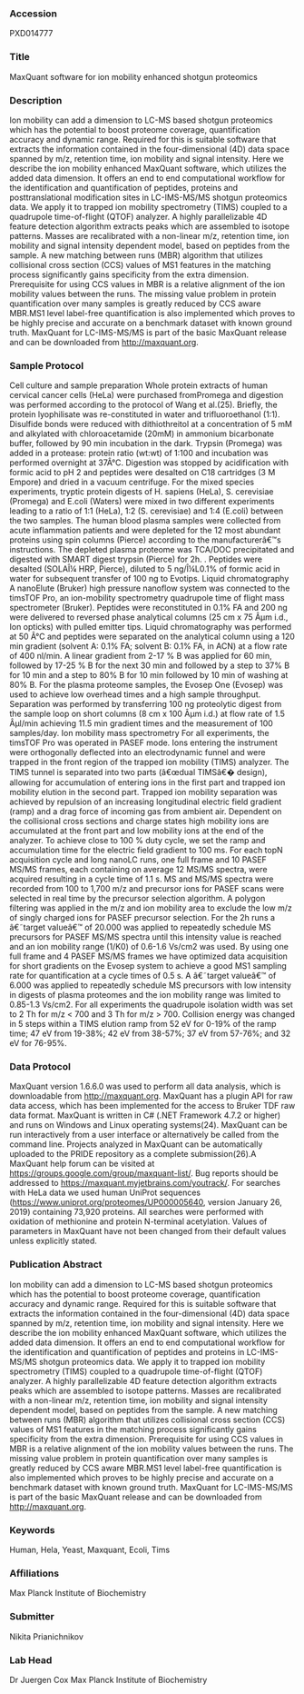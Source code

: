 ### Accession
PXD014777

### Title
MaxQuant software for ion mobility enhanced shotgun proteomics

### Description
Ion mobility can add a dimension to LC-MS based shotgun proteomics which has the potential to boost proteome coverage, quantification accuracy and dynamic range.  Required for this is suitable software that extracts the information contained in the four-dimensional (4D) data space spanned by m/z, retention time, ion mobility and signal intensity. Here we describe the ion mobility enhanced MaxQuant software, which utilizes the added data dimension.  It offers an end to end computational workflow for the identification and quantification of peptides, proteins and posttranslational modification sites in LC-IMS-MS/MS shotgun proteomics data. We apply it to trapped ion mobility spectrometry (TIMS) coupled to a quadrupole time-of-flight (QTOF) analyzer. A highly parallelizable 4D feature detection algorithm extracts peaks which are assembled to isotope patterns. Masses are recalibrated with a non-linear m/z, retention time, ion mobility and signal intensity dependent model, based on peptides from the sample. A new matching between runs (MBR) algorithm that utilizes collisional cross section (CCS) values of MS1 features in the matching process significantly gains specificity from the extra dimension. Prerequisite for using CCS values in MBR is a relative alignment of the ion mobility values between the runs. The missing value problem in protein quantification over many samples is greatly reduced by CCS aware MBR.MS1 level label-free quantification is also implemented which proves to be highly precise and accurate on a benchmark dataset with known ground truth. MaxQuant for LC-IMS-MS/MS is part of the basic MaxQuant release and can be downloaded from http://maxquant.org.

### Sample Protocol
Cell culture and sample preparation Whole protein extracts of human cervical cancer cells (HeLa) were purchased fromPromega and digestion was performed according to the protocol of Wang et al.(25). Briefly, the protein lyophilisate was re-constituted in water and trifluoroethanol (1:1). Disulfide bonds were reduced with dithiothreitol at a concentration of 5 mM and alkylated with chloroacetamide (20mM) in ammonium bicarbonate buffer, followed by 90 min incubation in the dark. Trypsin (Promega) was added in a protease: protein ratio (wt:wt) of 1:100 and incubation was performed overnight at 37Â°C. Digestion was stopped by acidification with formic acid to pH 2 and peptides were desalted on C18 cartridges (3 M Empore) and dried in a vacuum centrifuge. For the mixed species experiments, tryptic protein digests of H. sapiens (HeLa), S. cerevisiae (Promega) and E.coli (Waters) were mixed in two different experiments leading to a ratio of 1:1 (HeLa), 1:2 (S. cerevisiae) and 1:4 (E.coli) between the two samples. The human blood plasma samples were collected from acute inflammation patients and were depleted for the 12 most abundant proteins using spin columns (Pierce) according to the manufacturerâ€™s instructions. The depleted plasma proteome was TCA/DOC precipitated and digested with SMART digest trypsin (Pierce) for 2h. . Peptides were desalted (SOLAÎ¼ HRP, Pierce), diluted to 5 ng/Î¼L0.1% of formic acid in water for subsequent transfer of 100 ng to Evotips.  Liquid chromatography A nanoElute (Bruker) high pressure nanoflow system was connected to the timsTOF Pro, an ion-mobility spectrometry quadrupole time of flight mass spectrometer (Bruker). Peptides were reconstituted in 0.1% FA and 200 ng were delivered to reversed phase analytical columns (25 cm x 75 Âµm i.d., Ion opticks) with pulled emitter tips. Liquid chromatography was performed at 50 Â°C and peptides were separated on the analytical column using a 120 min gradient (solvent A: 0.1% FA; solvent B: 0.1% FA, in ACN) at a flow rate of 400 nl/min. A linear gradient from 2-17 % B was applied for 60 min, followed by 17-25 % B for the next 30 min and followed by a step to 37% B for 10 min and a step to 80% B for 10 min followed by 10 min of washing at 80% B. For the plasma proteome samples, the Evosep One (Evosep) was used to achieve low overhead times and a high sample throughput. Separation was performed by transferring 100 ng proteolytic digest from the sample loop on short columns (8 cm x 100 Âµm i.d.) at flow rate of 1.5 Âµl/min achieving 11.5 min gradient times and the measurement of 100 samples/day.   Ion mobility mass spectrometry For all experiments, the timsTOF Pro was operated in PASEF mode. Ions entering the instrument were orthogonally deflected into an electrodynamic funnel and were trapped in the front region of the trapped ion mobility (TIMS) analyzer. The TIMS tunnel is separated into two parts (â€œdual TIMSâ€� design), allowing for accumulation of entering ions in the first part and trapped ion mobility elution in the second part. Trapped ion mobility separation was achieved by repulsion of an increasing longitudinal electric field gradient (ramp) and a drag force of incoming gas from ambient air. Dependent on the collisional cross sections and charge states high mobility ions are accumulated at the front part and low mobility ions at the end of the analyzer. To achieve close to 100 % duty cycle, we set the ramp and accumulation time for the electric field gradient to 100 ms. For each topN acquisition cycle and long nanoLC runs, one full frame and 10 PASEF MS/MS frames, each containing on average 12 MS/MS spectra, were acquired resulting in a cycle time of 1.1 s. MS and MS/MS spectra were recorded from 100 to 1,700 m/z and precursor ions for PASEF scans were selected in real time by the precursor selection algorithm. A polygon filtering was applied in the m/z and ion mobility area to exclude the low m/z of singly charged ions for PASEF precursor selection. For the 2h runs a â€˜target valueâ€™ of 20.000 was applied to repeatedly schedule MS precursors for PASEF MS/MS spectra until this intensity value is reached and an ion mobility range (1/K0) of 0.6-1.6 Vs/cm2 was used. By using one full frame and 4 PASEF MS/MS frames we have optimized data acquisition for short gradients on the Evosep system to achieve a good MS1 sampling rate for quantification at a cycle times of 0.5 s. A â€˜target valueâ€™ of 6.000 was applied to repeatedly schedule MS precursors with low intensity in digests of plasma proteomes and the ion mobility range was limited to 0.85-1.3 Vs/cm2. For all experiments the quadrupole isolation width was set to 2 Th for m/z < 700 and 3 Th for m/z > 700. Collision energy was changed in 5 steps within a TIMS elution ramp from 52 eV for 0-19% of the ramp time; 47 eV from 19-38%; 42 eV from 38-57%; 37 eV from 57-76%; and 32 eV for 76-95%.

### Data Protocol
MaxQuant version 1.6.6.0 was used to perform all data analysis, which is downloadable from http://maxquant.org. MaxQuant has a plugin API for raw data access, which has been implemented for the access to Bruker TDF raw data format. MaxQuant is written in C# (.NET Framework 4.7.2 or higher) and runs on Windows and Linux operating systems(24). MaxQuant can be run interactively from a user interface or alternatively be called from the command line. Projects analyzed in MaxQuant can be automatically uploaded to the PRIDE repository as a complete submission(26).A MaxQuant help forum can be visited at https://groups.google.com/group/maxquant-list/. Bug reports should be addressed to https://maxquant.myjetbrains.com/youtrack/.  For searches with HeLa data we used human UniProt sequences (https://www.uniprot.org/proteomes/UP000005640, version January 26, 2019) containing 73,920 proteins. All searches were performed with oxidation of methionine and protein N-terminal acetylation. Values of parameters in MaxQuant have not been changed from their default values unless explicitly stated.

### Publication Abstract
Ion mobility can add a dimension to LC-MS based shotgun proteomics which has the potential to boost proteome coverage, quantification accuracy and dynamic range. Required for this is suitable software that extracts the information contained in the four-dimensional (4D) data space spanned by m/z, retention time, ion mobility and signal intensity. Here we describe the ion mobility enhanced MaxQuant software, which utilizes the added data dimension. It offers an end to end computational workflow for the identification and quantification of peptides and proteins in LC-IMS-MS/MS shotgun proteomics data. We apply it to trapped ion mobility spectrometry (TIMS) coupled to a quadrupole time-of-flight (QTOF) analyzer. A highly parallelizable 4D feature detection algorithm extracts peaks which are assembled to isotope patterns. Masses are recalibrated with a non-linear m/z, retention time, ion mobility and signal intensity dependent model, based on peptides from the sample. A new matching between runs (MBR) algorithm that utilizes collisional cross section (CCS) values of MS1 features in the matching process significantly gains specificity from the extra dimension. Prerequisite for using CCS values in MBR is a relative alignment of the ion mobility values between the runs. The missing value problem in protein quantification over many samples is greatly reduced by CCS aware MBR.MS1 level label-free quantification is also implemented which proves to be highly precise and accurate on a benchmark dataset with known ground truth. MaxQuant for LC-IMS-MS/MS is part of the basic MaxQuant release and can be downloaded from http://maxquant.org.

### Keywords
Human, Hela, Yeast, Maxquant, Ecoli, Tims

### Affiliations
Max Planck Institute of Biochemistry

### Submitter
Nikita Prianichnikov

### Lab Head
Dr Juergen Cox
Max Planck Institute of Biochemistry


